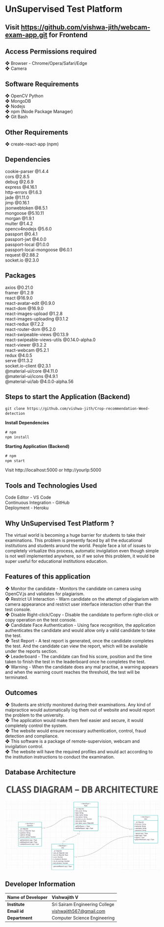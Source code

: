 # UnSupervised Test Platform

## Visit https://github.com/vishwa-jith/webcam-exam-app.git for Frontend

## Access Permissions required

❖ Browser - Chrome/Opera/Safari/Edge  
❖ Camera

## Software Requirements

❖ OpenCV Python  
❖ MongoDB  
❖ Nodejs  
❖ npm (Node Package Manager)  
❖ Git Bash  

## Other Requirements

❖ create-react-app (npm)

## Dependencies

cookie-parser @1.4.4  
cors @2.8.5  
debug @2.6.9  
express @4.16.1  
http-errors @1.6.3  
jade @1.11.0  
jimp @0.16.1  
jsonwebtoken @8.5.1  
mongoose @5.10.11  
morgan @1.9.1  
multer @1.4.2  
opencv4nodejs @5.6.0  
passport @0.4.1  
passport-jwt @4.0.0  
passport-local @1.0.0  
passport-local-mongoose @6.0.1  
request @2.88.2  
socket.io @2.3.0  

## Packages

axios @0.21.0  
framer @1.2.9  
react @16.9.0  
react-avatar-edit @0.9.0  
react-dom @16.9.0  
react-images-upload @1.2.8  
react-images-uploading @3.1.2  
react-redux @7.2.2  
react-router-dom @5.2.0  
react-swipeable-views @0.13.9  
react-swipeable-views-utils @0.14.0-alpha.0  
react-viewer @3.2.2  
react-webcam @5.2.1  
redux @4.0.5  
serve @11.3.2  
socket.io-client @2.3.1  
@material-ui/core @4.11.0  
@material-ui/icons @4.9.1  
@material-ui/lab @4.0.0-alpha.56  

## Steps to start the Application (Backend)

```
git clone https://github.com/vishwa-jith/Crop-recommendation-Weed-detection
```

**Install Dependencies**

```
# npm
npm install
```

**Starting Application (Backend)**

```
# npm
npm start
```

Visit http://localhost:5000 or http://yourIp:5000

## Tools and Technologies Used

Code Editor - VS Code  
Continuous Integration - GitHub  
Deployment - Heroku

## Why UnSupervised Test Platform ?

The virtual world is becoming a huge barrier for students to take their examinations. This problem is presently faced by all the educational institutions and students around the world. People face a lot of issues to completely virtualize this process, automatic invigilation even though simple is not well implemented anywhere, so if we solve this problem, it would be super useful for educational institutions education.

## Features of this application

❖ Monitor the candidate - Monitors the candidate on camera using OpenCV.js and validates for plagiarism.  
❖ Restrict UI Interaction - Warn candidate on the attempt of plagiarism with camera appearance and restrict user interface interaction other than the test console.  
❖ Disable Right-click/Copy - Disable the candidate to perform right-click or copy operation on the test console.  
❖ Candidate Face Authentication - Using face recognition, the application authenticates the candidate and would allow only a valid candidate to take the test.  
❖ Test Report - A test report is generated, once the candidate completes the test. And the candidate can view the report, which will be available under the reports section.  
❖ Leaderboard - The candidate can find his score, position and the time taken to finish the test in the leaderboard once he completes the test.  
❖ Warning - When the candidate does any mal practise, a warning appears and when the warning count reaches the threshold, the test will be terminated.  

## Outcomes

❖ Students are strictly monitored during their examinations. Any kind of malpractice would automatically log them out of website and would report the problem to the university.  
❖ The application would make them feel easier and secure, it would completely control the system.  
❖ The website would ensure necessary authentication, control, fraud detection and compliance.  
❖ This software is a package of remote-supervision, webcam and invigilation control.  
❖ The website will have the required profiles and would act according to the institution instructions to conduct the examination.  

## Database Architecture

![alt text](https://github.com/vishwa-jith/webcam-exam-app/blob/43fcc7eb06cd126065bb3a0a8db8b52c5f74a779/classdiagram-webcam-exam-app.jpg)

## Developer Information

| <b>Name of Developer | <b> Vishwajith V               |
| :------------------- | :----------------------------- |
| <b> Institute        | Sri Sairam Engineering College |
| <b> Email id         | vishwajith567@gmail.com        |
| <b> Department       | Computer Science Engineering   |
